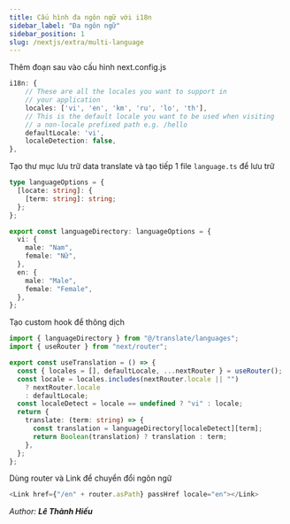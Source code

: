 ```yaml
---
title: Cấu hình đa ngôn ngữ với i18n
sidebar_label: "Đa ngôn ngữ"
sidebar_position: 1
slug: /nextjs/extra/multi-language
---
```


Thêm đoạn sau vào cấu hình next.config.js

```ts
i18n: {
    // These are all the locales you want to support in
    // your application
    locales: ['vi', 'en', 'km', 'ru', 'lo', 'th'],
    // This is the default locale you want to be used when visiting
    // a non-locale prefixed path e.g. /hello
    defaultLocale: 'vi',
    localeDetection: false,
},
```

Tạo thư mục lưu trữ data translate và tạo tiếp 1 file `language.ts` để lưu trữ

```ts
type languageOptions = {
  [locate: string]: {
    [term: string]: string;
  };
};

export const languageDirectory: languageOptions = {
  vi: {
    male: "Nam",
    female: "Nữ",
  },
  en: {
    male: "Male",
    female: "Female",
  },
};
```

Tạo custom hook để thông dịch

```ts
import { languageDirectory } from "@/translate/languages";
import { useRouter } from "next/router";

export const useTranslation = () => {
  const { locales = [], defaultLocale, ...nextRouter } = useRouter();
  const locale = locales.includes(nextRouter.locale || "")
    ? nextRouter.locale
    : defaultLocale;
  const localeDetect = locale == undefined ? "vi" : locale;
  return {
    translate: (term: string) => {
      const translation = languageDirectory[localeDetect][term];
      return Boolean(translation) ? translation : term;
    },
  };
};
```

Dùng router và Link để chuyển đổi ngôn ngữ

```ts
<Link href={"/en" + router.asPath} passHref locale="en"></Link>
```

<div class="text-right">

_Author: **Lê Thành Hiếu**_

</div>
